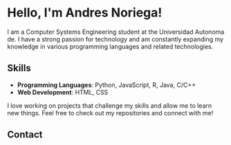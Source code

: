 # Hello, I'm Andres Noriega!

I am a Computer Systems Engineering student at the Universidad Autonoma de. I have a strong passion for technology and am constantly expanding my knowledge in various programming languages and related technologies.

## Skills
- **Programming Languages**: Python, JavaScript, R, Java, C/C++
- **Web Development**: HTML, CSS

I love working on projects that challenge my skills and allow me to learn new things. Feel free to check out my repositories and connect with me!

## Contact
